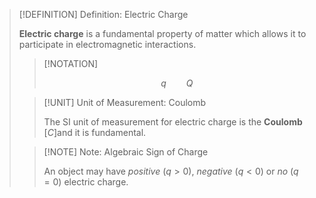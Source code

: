 >[!DEFINITION] Definition: Electric Charge
>
>**Electric charge** is a fundamental property of matter which allows it to participate in electromagnetic interactions.
>
>>[!NOTATION]
>>
>>$$q \qquad Q$$
>>
>
>>[!UNIT] Unit of Measurement: Coulomb
>>
>>The SI unit of measurement for electric charge is the **Coulomb** $[C]$and it is fundamental.
>>
>
>>[!NOTE] Note: Algebraic Sign of Charge
>>
>>An object may have *positive* $(q\gt 0)$, *negative* $(q\lt 0)$ or *no* $(q=0)$ electric charge.
>>
>

